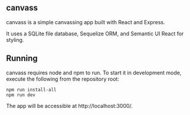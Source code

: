 canvass
---

canvass is a simple canvassing app built with React and Express.

It uses a SQLite file database, Sequelize ORM, and Semantic UI React for styling.

## Running

canvass requires node and npm to run. To start it in development mode, execute the following from the repository root:

```
npm run install-all
npm run dev
```
The app will be accessible at http://localhost:3000/.

